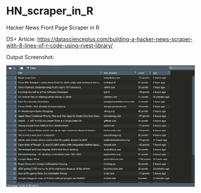 # HN_scraper_in_R
Hacker News Front Page Scraper in R

DS+ Article: https://datascienceplus.com/building-a-hacker-news-scraper-with-8-lines-of-r-code-using-rvest-library/

Output Screenshot:

![HN Scraped Dataframe](hn_scraped_dataframe.PNG)

